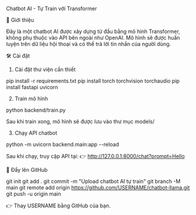 Chatbot AI - Tự Train với Transformer

🚀 Giới thiệu

Đây là một chatbot AI được xây dựng từ đầu bằng mô hình Transformer, không phụ thuộc vào API bên ngoài như OpenAI. Mô hình sẽ được huấn luyện trên dữ liệu hội thoại và có thể trả lời tin nhắn của người dùng.

🛠 Cài đặt

1. Cài đặt thư viện cần thiết

pip install -r requirements.txt
pip install torch torchvision torchaudio
pip install fastapi uvicorn

2. Train mô hình

python backend/train.py

Sau khi train xong, mô hình sẽ được lưu vào thư mục models/

3. Chạy API chatbot

python -m uvicorn backend.main:app --reload

Sau khi chạy, truy cập API tại:
👉 http://127.0.0.1:8000/chat?prompt=Hello

🚀 Đẩy lên GitHub

git init
git add .
git commit -m "Upload chatbot AI tự train"
git branch -M main
git remote add origin https://github.com/USERNAME/chatbot-llama.git
git push -u origin main

👉 Thay USERNAME bằng GitHub của bạn.


